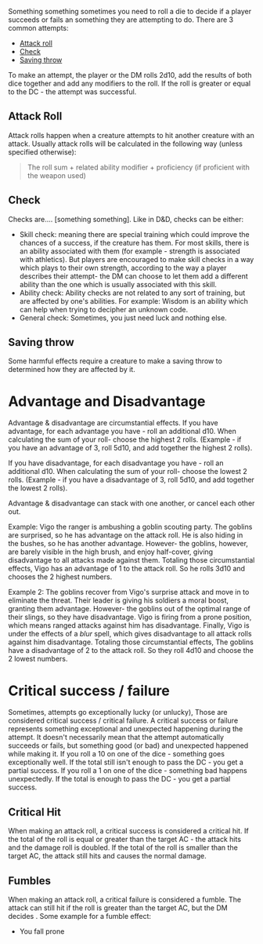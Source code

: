 Something something sometimes you need to roll a die to decide if a player succeeds or fails an something they are attempting to do. There are 3 common attempts:
 - [Attack roll](#Attack-roll)
 - [Check](#Check)
 - [Saving throw](#Saving-throw)
 
 To make an attempt, the player or the DM rolls 2d10, add the results of both dice together and add any modifiers to the roll. If the roll is greater or equal to the DC - the attempt was successful.
 
## Attack Roll
Attack rolls happen when a creature attempts to hit another creature with an attack.
Usually attack rolls will be calculated in the following way (unless specified otherwise):

> The roll sum + related ability modifier + proficiency (if proficient with the weapon used)

## Check
Checks are.... [something something]. Like in D&D, checks can be either:
 - Skill check: meaning there are special training which could improve the chances of a success, if  the creature has them. For most skills, there is an ability associated with them (for example - strength is associated with athletics). But players are encouraged to make skill checks in a way which plays to their own strength, according to the way a player describes their attempt- the DM can choose to let them add a different ability than the one which is usually associated with this skill.
 - Ability check: Ability checks are not related to any sort of training, but are affected by one's abilities. For example: Wisdom is an ability which can help when trying to decipher an unknown code.
 - General check: Sometimes, you just need luck and nothing else.

## Saving throw
Some harmful effects require a creature to make a saving throw to determined how they are affected by it. 


# Advantage and Disadvantage
Advantage & disadvantage are circumstantial effects.
If you have advantage, for each advantage you have - roll an additional d10. 
When calculating the sum of your roll- choose the highest 2 rolls. 
(Example - if you have an advantage of 3, roll 5d10, and add together the highest 2 rolls).

If you have disadvantage, for each disadvantage you have - roll an additional d10. When calculating the sum of your roll- choose the lowest 2 rolls. (Example - if you have a disadvantage of 3, roll 5d10, and add together the lowest 2 rolls).

Advantage & disadvantage can stack with one another, or cancel each other out.

Example: Vigo the ranger is ambushing a goblin scouting party. The goblins are surprised, so he has advantage on the attack roll. He is also hiding in the bushes, so he has another advantage. However- the goblins, however, are barely visible in the high brush, and enjoy half-cover, giving disadvantage to all attacks made against them. Totaling those circumstantial effects, Vigo has an advantage of 1 to the attack roll. So he rolls 3d10 and chooses the 2 highest numbers.

Example 2: The goblins recover from Vigo's surprise attack and move in to eliminate the threat. Their leader is giving his soldiers a moral boost, granting them advantage. However- the goblins out of the optimal range of their slings, so they have disadvantage. Vigo is firing from a prone position, which means ranged attacks against him has disadvantage. Finally, Vigo is under the effects of a *blur* spell, which gives disadvantage to all attack rolls against him disadvantage.
Totaling those circumstantial effects, The goblins have a disadvantage of 2 to the attack roll. So they roll 4d10 and choose the 2 lowest numbers.

# Critical success / failure
Sometimes, attempts go exceptionally lucky (or unlucky), Those are considered critical success / critical failure. A critical success or failure represents something exceptional and unexpected happening during the attempt. It doesn't necessarily mean that the attempt automatically succeeds or fails, but something good (or bad) and unexpected happened while making it.
If you roll a 10 on one of the dice - something goes exceptionally well. If the total still isn't enough to pass the DC - you get a partial success.
If you roll a 1 on one of the dice - something bad happens unexpectedly. If the total is enough to pass the DC - you get a partial success.

## Critical Hit
When making an attack roll, a critical success is considered a critical hit. If the total of the roll is equal or greater than the target AC - the attack hits and the damage roll is doubled.
If the total of the roll is smaller than the target AC, the attack still hits and causes the normal damage.

## Fumbles
When making an attack roll, a critical failure is considered a fumble. 
The attack can still hit if the roll is greater than the target AC, but the DM decides . Some example for a fumble effect:

 - You fall prone

<!--stackedit_data:
eyJoaXN0b3J5IjpbLTQ4ODMyOTg5MywxNjgyNzIwNzAsLTE2ND
M4NDI0OThdfQ==
-->